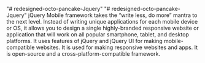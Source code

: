 "# redesigned-octo-pancake-Jquery" 
"# redesigned-octo-pancake-Jquery" 
jQuery Mobile framework takes the “write less, do more” mantra to the next level. Instead of writing unique applications for each mobile device or OS, it allows you to design a single highly-branded responsive website or application that will work on all popular smartphone, tablet, and desktop platforms. It uses features of jQuery and jQuery UI for making mobile-compatible websites. It is used for making responsive websites and apps. It is open-source and a cross-platform-compatible framework.

